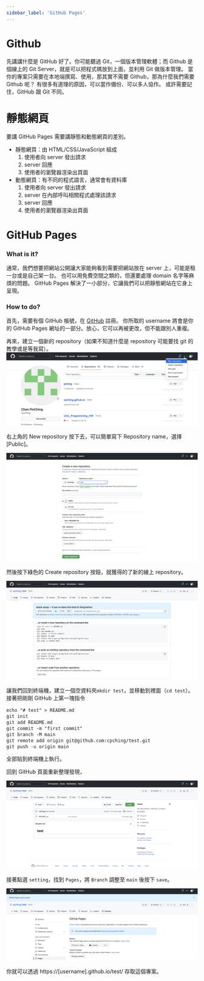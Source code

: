 ```yaml
---
sidebar_label: 'GitHub Pages'
---
```


# Github
先講講什麼是 GitHub 好了。你可能聽過 Git，一個版本管理軟體；而 Github 是個線上的 Git Server，就是可以把程式碼放到上面，並利用 Git 做版本管理。
當你的專案只需要在本地端撰寫、使用，那其實不需要 Github，那為什麼我們需要 Github 呢？
有很多有道理的原因，可以當作備份、可以多人協作。
或許需要記住，GitHub 跟 Git 不同。

# 靜態網頁
要講 GitHub Pages 需要講靜態和動態網頁的差別。
- 靜態網頁：由 HTML/CSS/JavaScript 組成
    1. 使用者向 server 發出請求
    2. server 回應
    3. 使用者的瀏覽器渲染出頁面
- 動態網頁：有不同的程式語言，通常會有資料庫
    1. 使用者向 server 發出請求
    2. server 在內部呼叫相關程式處理該請求
    3. server 回應
    4. 使用者的瀏覽器渲染出頁面
    
# GitHub Pages
### What is it?
通常，我們想要把網站公開讓大家能夠看到需要把網站放在 server 上，可能是租一台或是自己架一台。
也可以用免費空間之類的，但還要處理 domain 名字等麻煩的問題。
GitHub Pages 解決了一小部分，它讓我們可以把靜態網站在它身上呈現。

### How to do?
首先，需要有個 GitHub 帳號，在 [GitHub](https://github.com) 註冊。
你所取的 username 將會是你的 GitHub Pages 網址的一部分。放心，它可以再被更改，但不能跟別人重複。

再來，建立一個新的 repository（如果不知道什麼是 repository 可能要找 git 的教學或是等我寫）。
![](./images/new-repository.png)

右上角的 New repository 按下去，可以簡單寫下 Repository name，選擇 [Public]。

![](./images/create-repository.png)

然後按下綠色的 Create repository 按鈕，就獲得的了新的線上 repository。

![](./images/online-repository.png)

讓我們回到終端機，建立一個空資料夾`mkdir test`，並移動到裡面（`cd test`）。
接著把剛剛 GitHub 上第一塊指令
``` shell
echo "# test" > README.md
git init
git add README.md
git commit -m "first commit"
git branch -M main
git remote add origin git@github.com:cpching/test.git
git push -u origin main
```
全部貼到終端機上執行。

回到 GitHub 頁面重新整理發現，

![](./images/first-commit.png)

接著點選 `setting`，找到 `Pages`，將 `Branch` 調整至 `main` 後按下 `save`。

![](./images/github-page.png)

你就可以透過 https://[username].github.io/test/ 存取這個專案。

